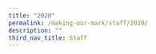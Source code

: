 ```yaml
---
title: "2020"
permalink: /making-our-mark/staff/2020/
description: ""
third_nav_title: Staff
---
```

